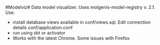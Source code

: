 #Modelviz#
Data model visualizer. Uses molgenis-model-registry v. 2.1. Use:
- install database views available in conf/views.sql. Edit connection details conf/application.conf
- run using sbt or activator
- Works with the latest Chrome. Some issues with Firefox


